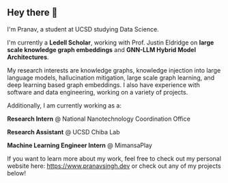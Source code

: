 ## Hey there 👋

I'm Pranav, a student at UCSD studying Data Science. 

I'm currently a **Ledell Scholar**, working with Prof. Justin Eldridge on **large scale knowledge graph embeddings** and **GNN-LLM Hybrid Model Architectures**.

My research interests are knowledge graphs, knowledge injection into large language models, hallucination mitigation, large scale graph learning, and deep learning based graph embeddings.
I also have experience with software and data engineering, working on a variety of projects. 

Additionally, I am currently working as a:

**Research Intern** @ National Nanotechnology Coordination Office

**Research Assistant** @ UCSD Chiba Lab

**Machine Learning Engineer Intern** @ MimansaPlay

If you want to learn more about my work, feel free to check out my personal website here: https://www.pranavsingh.dev 
or check out any of my projects below!




<!--
**ps1526/ps1526** is a ✨ _special_ ✨ repository because its `README.md` (this file) appears on your GitHub profile.

Here are some ideas to get you started:

- 🔭 I’m currently working on ...
- 🌱 I’m currently learning ...
- 👯 I’m looking to collaborate on ...
- 🤔 I’m looking for help with ...
- 💬 Ask me about ...
- 📫 How to reach me: ...
- 😄 Pronouns: ...
- ⚡ Fun fact: ...
-->
